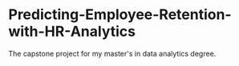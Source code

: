 # Predicting-Employee-Retention-with-HR-Analytics
The capstone project for my master's in data analytics degree.
